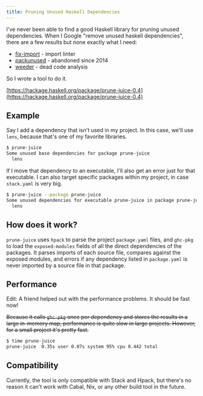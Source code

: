 ```yaml
---
title: Pruning Unused Haskell Dependencies
---
```


I've never been able to find a good Haskell library for pruning unused dependencies. When I Google "remove unused
haskell dependencies", there are a few results but none exactly what I need:

* [fix-import](https://hackage.haskell.org/package/fix-imports) - import linter
* [packunused](https://hackage.haskell.org/package/packunused) - abandoned since 2014
* [weeder](https://hackage.haskell.org/package/weeder) - dead code analysis

So I wrote a tool to do it.

[https://hackage.haskell.org/package/prune-juice-0.4](https://hackage.haskell.org/package/prune-juice-0.4)

## Example

Say I add a dependency that isn't used in my project. In this case, we'll use `lens`, because that's one of my favorite
libraries.

```bash
$ prune-juice
Some unused base dependencies for package prune-juice
  lens
```

If I move that dependency to an executable, I'll also get an error just for that executable. I can also target specific
packages within my project, in case `stack.yaml` is very big.

```bash
$ prune-juice --package prune-juice
Some unused dependencies for executable prune-juice in package prune-juice
  lens
```

## How does it work?

`prune-juice` uses `hpack` to parse the project `package.yaml` files, and `ghc-pkg` to load the `exposed-modules` fields
of all the direct dependencies of the packages. It parses imports of each source file, compares against the exposed
modules, and errors if any dependency listed in `package.yaml` is never imported by a source file in that package.

## Performance

Edit: A friend helped out with the performance problems. It should be fast now!

~~Because it calls `ghc-pkg` once per dependency and stores the results in a large in-memory map, performance is quite
slow in large projects. However, for a small project it's pretty fast.~~

```bash
$ time prune-juice
prune-juice  0.35s user 0.07s system 95% cpu 0.442 total
```

## Compatibility

Currently, the tool is only compatible with Stack and Hpack, but there's no reason it can't work with Cabal, Nix, or
any other build tool in the future.
